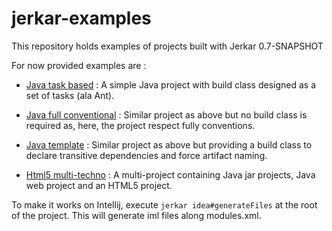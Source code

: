 # jerkar-examples

This repository holds examples of projects built with Jerkar 0.7-SNAPSHOT

For now provided examples are :

* [Java task based](./java-task-based) : A simple Java project with build class designed as a set of tasks (ala Ant).

* [Java full conventional](./org.jerkar.examples-java-full-conventional) : Similar project as above but no build class is required as, here, the project respect fully conventions. 

* [Java template](./java-template) : Similar project as above but providing a build class to declare transitive dependencies and force artifact naming.  

* [Html5 multi-techno](./html5-multi-techno) : A multi-project containing Java jar projects, Java web project and an HTML5 project.

To make it works on Intellij, execute `jerkar idea#generateFiles` at the root of the project. This will generate iml files along modules.xml.
 